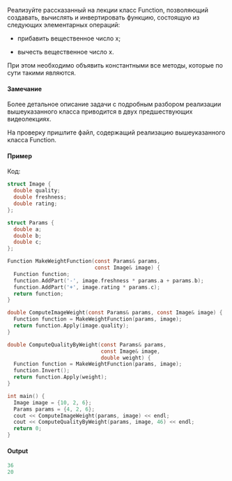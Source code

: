 Реализуйте рассказанный на лекции класс Function, позволяющий создавать, вычислять и инвертировать функцию, состоящую из следующих элементарных операций:

 - прибавить вещественное число x;

 - вычесть вещественное число x.

При этом необходимо объявить константными все методы, которые по сути такими являются.

#### Замечание #####
Более детальное описание задачи с подробным разбором реализации вышеуказанного класса приводится в двух предшествующих видеолекциях.

На проверку пришлите файл, содержащий реализацию вышеуказанного класса Function.

#### Пример ####

Код: 

```objectivec
struct Image {
  double quality;
  double freshness;
  double rating;
};

struct Params {
  double a;
  double b;
  double c;
};

Function MakeWeightFunction(const Params& params,
                            const Image& image) {
  Function function;
  function.AddPart('-', image.freshness * params.a + params.b);
  function.AddPart('+', image.rating * params.c);
  return function;
}

double ComputeImageWeight(const Params& params, const Image& image) {
  Function function = MakeWeightFunction(params, image);
  return function.Apply(image.quality);
}

double ComputeQualityByWeight(const Params& params,
                              const Image& image,
                              double weight) {
  Function function = MakeWeightFunction(params, image);
  function.Invert();
  return function.Apply(weight);
}

int main() {
  Image image = {10, 2, 6};
  Params params = {4, 2, 6};
  cout << ComputeImageWeight(params, image) << endl;
  cout << ComputeQualityByWeight(params, image, 46) << endl;
  return 0;
}

```

#### Output ####

```objectivec
36
20
```
